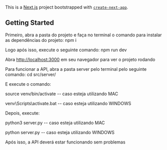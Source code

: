 This is a [Next.js](https://nextjs.org/) project bootstrapped with [`create-next-app`](https://github.com/vercel/next.js/tree/canary/packages/create-next-app).

## Getting Started

Primeiro, abra a pasta do projeto e faça no terminal o comando para instalar as dependências do projeto:
npm i

Logo após isso, execute o seguinte comando:
npm run dev

Abra [http://localhost:3000](http://localhost:3000) em seu navegador para ver o projeto rodando 

Para funcionar a API, abra a pasta server pelo terminal pelo seguinte comando:
cd src/server/

E execute o comando:

source venv/bin/activate -- caso esteja utilizando MAC

venv\Scripts\activate.bat -- caso esteja utilizando WINDOWS

Depois, execute:

python3 server.py -- caso esteja utilizando MAC

python server.py -- caso esteja utilizando WINDOWS

Após isso, a API deverá estar funcionando sem problemas
